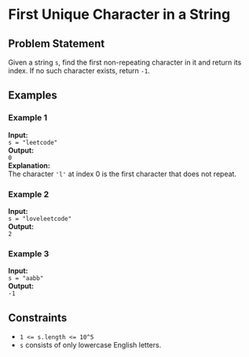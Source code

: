 # First Unique Character in a String

## Problem Statement

Given a string `s`, find the first non-repeating character in it and return its index. If no such character exists, return `-1`.

## Examples

### Example 1
**Input:**  
`s = "leetcode"`  
**Output:**  
`0`  
**Explanation:**  
The character `'l'` at index 0 is the first character that does not repeat.

### Example 2
**Input:**  
`s = "loveleetcode"`  
**Output:**  
`2`

### Example 3
**Input:**  
`s = "aabb"`  
**Output:**  
`-1`

## Constraints

- `1 <= s.length <= 10^5`
- `s` consists of only lowercase English letters.

